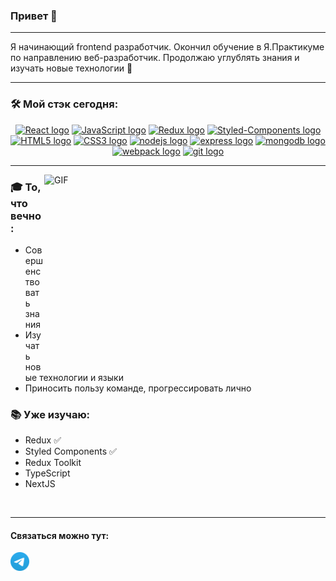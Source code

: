 ### Привет 👋
<hr />
Я начинающий frontend разработчик. Окончил обучение в Я.Практикуме по направлению веб-разработчик. Продолжаю углублять знания и изучать новые технологии 🥰  
<hr />
<h3>🛠 Мой стэк сегодня:</h3>
<p align="center">
<a href="https://reactjs.org/"><img src="https://cdn.jsdelivr.net/gh/devicons/devicon/icons/react/react-original-wordmark.svg" alt="React logo" title="React" height="45" width="55"></a>
<a href="https://developer.mozilla.org/ru/docs/Web/JavaScript"><img src="https://cdn.jsdelivr.net/gh/devicons/devicon/icons/javascript/javascript-original.svg" alt="JavaScript logo" title="JavaScript" height="45" width="55"></a>
<a href="https://redux.js.org/"><img src="https://cdn.jsdelivr.net/gh/devicons/devicon/icons/redux/redux-original.svg" alt="Redux logo" title="Redux" height="45" width="55"></a>
<a href="https://styled-components.com/"><img src="https://raw.githubusercontent.com/styled-components/brand/master/styled-components.png" alt="Styled-Components logo" title="Styled-Components" height="45" width="45"></a>
<a href="https://html.spec.whatwg.org/multipage/"><img src="https://cdn.jsdelivr.net/gh/devicons/devicon/icons/html5/html5-original-wordmark.svg" alt="HTML5 logo" title="HTML5" height="45" width="55"></a>
<a href="https://developer.mozilla.org/en-US/docs/Web/CSS"><img src="https://cdn.jsdelivr.net/gh/devicons/devicon/icons/css3/css3-original-wordmark.svg" alt="CSS3 logo" title="CSS3" height="45" width="55"></a>
<a href="https://nodejs.org/"><img src="https://cdn.jsdelivr.net/gh/devicons/devicon/icons/nodejs/nodejs-plain-wordmark.svg" alt="nodejs logo" title="nodejs" height="45" width="55"></a>
<a href="https://expressjs.com/"><img src="https://cdn.jsdelivr.net/gh/devicons/devicon/icons/express/express-original-wordmark.svg" alt="express logo" title="express" height="45" width="55"></a>
<a href="https://www.mongodb.com/"><img src="https://cdn.jsdelivr.net/gh/devicons/devicon/icons/mongodb/mongodb-original-wordmark.svg" alt="mongodb logo" title="mongodb" height="45" width="55"></a>
<a href="https://webpack.js.org/"><img src="https://cdn.jsdelivr.net/gh/devicons/devicon/icons/webpack/webpack-plain-wordmark.svg" alt="webpack logo" title="webpack" height="45" width="55"></a>
<a href="https://git-scm.com/"><img src="https://cdn.jsdelivr.net/gh/devicons/devicon/icons/git/git-plain-wordmark.svg" alt="git logo" title="git" height="45" width="55"></a>
</p>
<hr />
<img align="right" alt="GIF" src="https://media.giphy.com/media/qgQUggAC3Pfv687qPC/giphy.gif" width="450" height="300" />  

### 🎓 То, что вечно:  
- Совершенствовать знания
- Изучать новые технологии и языки
- Приносить пользу команде, прогрессировать лично  

### 📚 Уже изучаю:
- Redux ✅
- Styled Components ✅
- Redux Toolkit
- TypeScript
- NextJS
<br>
<hr />

#### Связаться можно тут: 
[<img alt="Telegram logo" src="./Logo.svg" height=30 />](https://t.me/jakiehan)